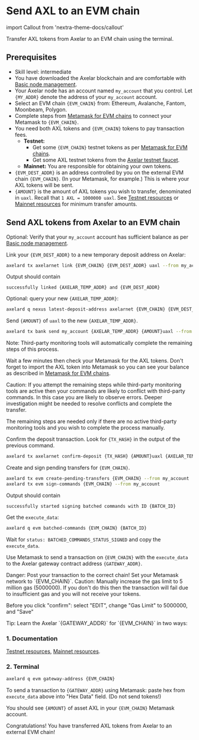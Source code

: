 # Send AXL to an EVM chain

import Callout from 'nextra-theme-docs/callout'

Transfer AXL tokens from Axelar to an EVM chain using the terminal.

## Prerequisites

- Skill level: intermediate
- You have downloaded the Axelar blockchain and are comfortable with [Basic node management](/node/basic).
- Your Axelar node has an account named `my_account` that you control. Let `{MY_ADDR}` denote the address of your `my_account` account.
- Select an EVM chain `{EVM_CHAIN}` from: Ethereum, Avalanche, Fantom, Moonbeam, Polygon.
- Complete steps from [Metamask for EVM chains](/resources/metamask) to connect your Metamask to `{EVM_CHAIN}`.
- You need both AXL tokens and `{EVM_CHAIN}` tokens to pay transaction fees.
  - **Testnet:**
    - Get some `{EVM_CHAIN}` testnet tokens as per [Metamask for EVM chains](/resources/metamask).
    - Get some AXL testnet tokens from the [Axelar testnet faucet](http://faucet.testnet.axelar.dev/).
  - **Mainnet:** You are responsible for obtaining your own tokens.
- `{EVM_DEST_ADDR}` is an address controlled by you on the external EVM chain `{EVM_CHAIN}`. (In your Metamask, for example.) This is where your AXL tokens will be sent.
- `{AMOUNT}` is the amount of AXL tokens you wish to transfer, denominated in `uaxl`. Recall that `1 AXL = 1000000 uaxl`. See [Testnet resources](/resources/testnet) or [Mainnet resources](/resources/mainnet) for minimum transfer amounts.

## Send AXL tokens from Axelar to an EVM chain

Optional: Verify that your `my_account` account has sufficient balance as per [Basic node management](/node/basic).

Link your `{EVM_DEST_ADDR}` to a new temporary deposit address on Axelar:

```bash
axelard tx axelarnet link {EVM_CHAIN} {EVM_DEST_ADDR} uaxl --from my_account
```

Output should contain

```
successfully linked {AXELAR_TEMP_ADDR} and {EVM_DEST_ADDR}
```

Optional: query your new `{AXELAR_TEMP_ADDR}`:

```bash
axelard q nexus latest-deposit-address axelarnet {EVM_CHAIN} {EVM_DEST_ADDR}
```

Send `{AMOUNT}` of `uaxl` to the new `{AXELAR_TEMP_ADDR}`.

```bash
axelard tx bank send my_account {AXELAR_TEMP_ADDR} {AMOUNT}uaxl --from my_account
```

<Callout emoji="📝">
  Note: Third-party monitoring tools will automatically complete the remaining steps of this process.

Wait a few minutes then check your Metamask for the AXL tokens. Don't forget to import the AXL token into Metamask so you can see your balance as described in [Metamask for EVM chains](/resources/metamask).
</Callout>

<Callout type="warning" emoji="⚠️">
  Caution: If you attempt the remaining steps while third-party monitoring tools are active then your commands are likely to conflict with third-party commands. In this case you are likely to observe errors. Deeper investigation might be needed to resolve conflicts and complete the transfer.

The remaining steps are needed only if there are no active third-party monitoring tools and you wish to complete the process manually.
</Callout>

Confirm the deposit transaction. Look for `{TX_HASH}` in the output of the previous command.

```bash
axelard tx axelarnet confirm-deposit {TX_HASH} {AMOUNT}uaxl {AXELAR_TEMP_ADDR} --from my_account
```

Create and sign pending transfers for `{EVM_CHAIN}`.

```bash
axelard tx evm create-pending-transfers {EVM_CHAIN} --from my_account
axelard tx evm sign-commands {EVM_CHAIN} --from my_account
```

Output should contain

```
successfully started signing batched commands with ID {BATCH_ID}
```

Get the `execute_data`:

```bash
axelard q evm batched-commands {EVM_CHAIN} {BATCH_ID}
```

Wait for `status: BATCHED_COMMANDS_STATUS_SIGNED` and copy the `execute_data`.

Use Metamask to send a transaction on `{EVM_CHAIN}` with the `execute_data` to the Axelar gateway contract address `{GATEWAY_ADDR}`.

<Callout type="error" emoji="🔥">
  Danger: Post your transaction to the correct chain! Set your Metamask network to `{EVM_CHAIN}`.
</Callout>

<Callout type="warning" emoji="⚠️">
  Caution: Manually increase the gas limit to 5 million gas (5000000). If you don't do this then the transaction will fail due to insufficient gas and you will not receive your tokens.

Before you click "confirm": select "EDIT", change "Gas Limit" to 5000000, and "Save"
</Callout>

<Callout emoji="💡">
  Tip: Learn the Axelar `{GATEWAY_ADDR}` for `{EVM_CHAIN}` in two ways:

### 1. Documentation

[Testnet resources](/resources/testnet), [Mainnet resources](/resources/mainnet).

### 2. Terminal

```bash
axelard q evm gateway-address {EVM_CHAIN}
```

</Callout>

To send a transaction to `{GATEWAY_ADDR}` using Metamask: paste hex from `execute_data` above into "Hex Data" field. (Do not send tokens!)

You should see `{AMOUNT}` of asset AXL in your `{EVM_CHAIN}` Metamask account.

Congratulations! You have transferred AXL tokens from Axelar to an external EVM chain!
